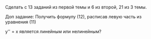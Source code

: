 Сделать с 13 заданий из первой темы и 6 из второй, 21 из 3 темы.

Доп задание: Получить формулу (12), расписав левую часть из уравнения (11)

y'' = x  является линейным или нелинейным?
